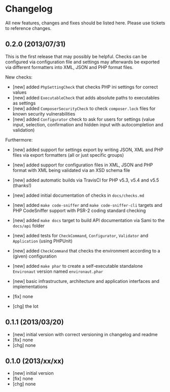 # Changelog

All new features, changes and fixes should be listed here. Please use tickets to reference changes.

## 0.2.0 (2013/07/31)

This is the first release that may possibly be helpful. Checks can be
configured via configuration file and settings may afterwards be exported
via different formatters into XML, JSON and PHP format files.

New checks:

* [new] added `PhpSettingCheck` that checks PHP ini settings for correct values
* [new] added `ExecutableCheck` that adds absolute paths to executables as settings
* [new] added `ComposerSecurityCheck` to check `composer.lock` files for known security vulnerabilities
* [new] added `Configurator` check to ask for users for settings (value input, selection, confirmation and hidden input with autocompletion and validation)

Furthermore:

* [new] added support for settings export by writing JSON, XML and PHP files via export formatters (all or just specific groups)
* [new] added support for configuration files in XML, JSON and PHP format with XML being validated via an XSD schema file
* [new] added automatic builds via TravisCI for PHP v5.3, v5.4 and v5.5 (thanks!)
* [new] added initial documentation of checks in `docs/checks.md`
* [new] added `make code-sniffer` and `make code-sniffer-cli` targets and PHP CodeSniffer support with PSR-2 coding standard checking
* [new] added `make docs` target to build API documentation via Sami to the `docs/api` folder
* [new] added tests for `CheckCommand`, `Configurator`, `Validator`  and `Application` (using PHPUnit)
* [new] added `CheckCommand` that checks the environment according to a (given) configuration
* [new] added `make phar` to create a self-executable standalone `Environaut` version named `environaut.phar`
* [new] basic infrastructure, architecture and application interfaces and implementations

* [fix] none

* [chg] the lot

## 0.1.1 (2013/03/20)

* [new] initial version with correct versioning in changelog and readme
* [fix] none
* [chg] none

## 0.1.0 (2013/xx/xx)

* [new] initial version
* [fix] none
* [chg] none
